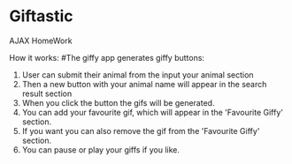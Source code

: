 # Giftastic
AJAX HomeWork

How it works:
#The giffy app generates giffy buttons:
1. User can submit their animal from the input your animal section
2. Then a new button  with your animal name will appear in the search result section
3. When you click the button the gifs will be generated.
4. You can add your favourite gif, which will appear in the 'Favourite Giffy' section.
5. If you want you can also remove the gif from the 'Favourite Giffy' section.
6. You can pause or play your giffs if you like.







